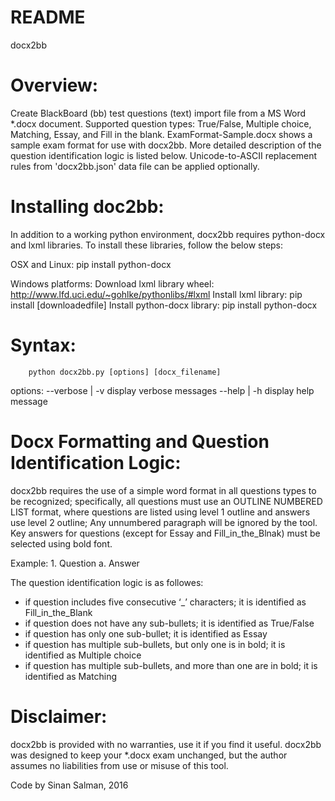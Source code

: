 # README #

docx2bb

# Overview: #
Create BlackBoard (bb) test questions (text) import file from a MS Word *.docx document.
Supported question types: True/False, Multiple choice, Matching, Essay, and Fill in the blank. 
ExamFormat-Sample.docx shows a sample exam format for use with docx2bb. More detailed 
description of the question identification logic is listed below. Unicode-to-ASCII replacement 
rules from 'docx2bb.json' data file can be applied optionally.

# Installing doc2bb: #
In addition to a working python environment, docx2bb requires python-docx and lxml libraries. 
To install these libraries, follow the below steps:

OSX and Linux:
	pip install python-docx

Windows platforms:
	Download lxml library wheel:
		http://www.lfd.uci.edu/~gohlke/pythonlibs/#lxml
	Install lxml library:
		pip install [downloadedfile]
	Install python-docx library:
		pip install python-docx

# Syntax: #
		python docx2bb.py [options] [docx_filename]
options:
		--verbose	|	-v		display verbose messages
		--help		|	-h		display help message

# Docx Formatting and Question Identification Logic: #
docx2bb requires the use of a simple word format in all questions types to be recognized; 
specifically, all questions must use an OUTLINE NUMBERED LIST format, where questions are
listed using level 1 outline and answers use level 2 outline; Any unnumbered paragraph will 
be ignored by the tool. Key answers for questions (except for Essay and Fill_in_the_Blnak) 
must be selected using bold font. 

Example:
	1. Question
		a. Answer

The question identification logic is as followes:
- if question includes five consecutive ‘_’ characters; it is identified as Fill_in_the_Blank
- if question does not have any sub-bullets; it is identified as True/False
- if question has only one sub-bullet; it is identified as Essay
- if question has multiple sub-bullets, but only one is in bold; it is identified as Multiple choice
- if question has multiple sub-bullets, and more than one are in bold; it is identified as Matching

# Disclaimer: #
docx2bb is provided with no warranties, use it if you find it useful. docx2bb was designed
to keep your *.docx exam unchanged, but the author assumes no liabilities from use or 
misuse of this tool.

Code by Sinan Salman, 2016